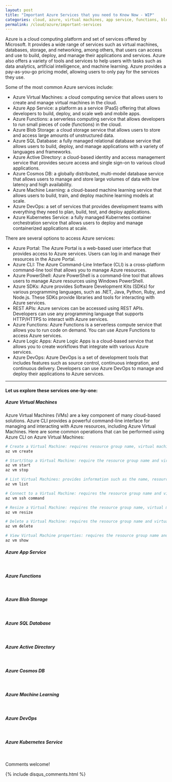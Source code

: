```yaml
---
layout: post
title: "Important Azure Services that you need to Know Now - WIP"
categories: cloud, azure, virtual machines, app service, functions, blob storage, sql database, active directory, cosmos db, machine learning, devops, kubernetes
permalink: /cloud/azure/important-services
---
```

Azure is a cloud computing platform and set of services offered by Microsoft. It provides a wide range of services such as virtual machines, databases, storage, and networking, among others, that users can access and use to build, deploy, and manage their applications and services. Azure also offers a variety of tools and services to help users with tasks such as data analytics, artificial intelligence, and machine learning. Azure provides a pay-as-you-go pricing model, allowing users to only pay for the services they use.

Some of the most common Azure services include:
- Azure Virtual Machines: a cloud computing service that allows users to create and manage virtual machines in the cloud.
- Azure App Service: a platform as a service (PaaS) offering that allows developers to build, deploy, and scale web and mobile apps.
- Azure Functions: a serverless computing service that allows developers to run small pieces of code (functions) in the cloud.
- Azure Blob Storage: a cloud storage service that allows users to store and access large amounts of unstructured data.
- Azure SQL Database: a fully managed relational database service that allows users to build, deploy, and manage applications with a variety of languages and frameworks.
- Azure Active Directory: a cloud-based identity and access management service that provides secure access and single sign-on to various cloud applications.
- Azure Cosmos DB: a globally distributed, multi-model database service that allows users to manage and store large volumes of data with low latency and high availability.
- Azure Machine Learning: a cloud-based machine learning service that allows users to build, train, and deploy machine learning models at scale.
- Azure DevOps: a set of services that provides development teams with everything they need to plan, build, test, and deploy applications.
- Azure Kubernetes Service: a fully managed Kubernetes container orchestration service that allows users to deploy and manage containerized applications at scale.

There are several options to access Azure services:
- Azure Portal: The Azure Portal is a web-based user interface that provides access to Azure services. Users can log in and manage their resources in the Azure Portal.
- Azure CLI: The Azure Command-Line Interface (CLI) is a cross-platform command-line tool that allows you to manage Azure resources.
- Azure PowerShell: Azure PowerShell is a command-line tool that allows users to manage Azure resources using Windows PowerShell.
- Azure SDKs: Azure provides Software Development Kits (SDKs) for various programming languages, such as .NET, Java, Python, Ruby, and Node.js. These SDKs provide libraries and tools for interacting with Azure services.
- REST APIs: Azure services can be accessed using REST APIs. Developers can use any programming language that supports HTTP/HTTPS to interact with Azure services.
- Azure Functions: Azure Functions is a serverless compute service that allows you to run code on demand. You can use Azure Functions to access Azure services.
- Azure Logic Apps: Azure Logic Apps is a cloud-based service that allows you to create workflows that integrate with various Azure services.
- Azure DevOps: Azure DevOps is a set of development tools that includes features such as source control, continuous integration, and continuous delivery. Developers can use Azure DevOps to manage and deploy their applications to Azure services.

---

#### Let us explore these services one-by-one:
##### Azure Virtual Machines
Azure Virtual Machines (VMs) are a key component of many cloud-based solutions. Azure CLI provides a powerful command-line interface for managing and interacting with Azure resources, including Azure Virtual Machines. Here are some common operations that can be performed using Azure CLI on Azure Virtual Machines:

```bash
# Create a Virtual Machine: requires resource group name, virtual machine name, and operating system image.
az vm create

# Start/Stop a Virtual Machine: require the resource group name and virtual machine name
az vm start 
az vm stop

# List Virtual Machines: provides information such as the name, resource group, location, and status of each Virtual Machine
az vm list

# Connect to a Virtual Machine: requires the resource group name and virtual machine name, and it will open an SSH connection to the specified VM
az vm ssh command

# Resize a Virtual Machine: requires the resource group name, virtual machine name, and the new size of the Virtual Machine
az vm resize

# Delete a Virtual Machine: requires the resource group name and virtual machine name, and it will delete the specified VM
az vm delete

# View Virtual Machine properties: requires the resource group name and virtual machine name, and it will provide detailed information about the specified VM
az vm show
```

##### Azure App Service

```bash

```

```python

```


##### Azure Functions

```bash

```

```python

```


##### Azure Blob Storage

```bash

```

```python

```


##### Azure SQL Database

```bash

```

```python

```


##### Azure Active Directory

```bash

```

```python

```


##### Azure Cosmos DB

```bash

```

```python

```


##### Azure Machine Learning

```bash

```

```python

```


##### Azure DevOps

```bash

```

```python

```


##### Azure Kubernetes Service

```bash

```

```python

```


Comments welcome!

{% include disqus_comments.html %}
